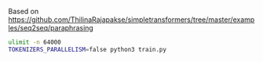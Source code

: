 Based on <https://github.com/ThilinaRajapakse/simpletransformers/tree/master/examples/seq2seq/paraphrasing>

```sh
ulimit -n 64000
TOKENIZERS_PARALLELISM=false python3 train.py
```